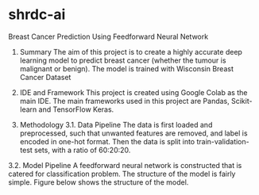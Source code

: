 # shrdc-ai

Breast Cancer Prediction Using Feedforward Neural Network

1. Summary
The aim of this project is to create a highly accurate deep learning model to predict breast cancer (whether the tumour is malignant or benign).
The model is trained with Wisconsin Breast Cancer Dataset

2. IDE and Framework
This project is created using Google Colab as the main IDE. The main frameworks used in this project are Pandas, Scikit-learn and TensorFlow Keras.

3. Methodology
3.1. Data Pipeline
The data is first loaded and preprocessed, such that unwanted features are removed, and label is encoded in one-hot format. Then the data is split into train-validation-test sets, with a ratio of 60:20:20.

3.2. Model Pipeline
A feedforward neural network is constructed that is catered for classification problem. The structure of the model is fairly simple. Figure below shows the structure of the model.

